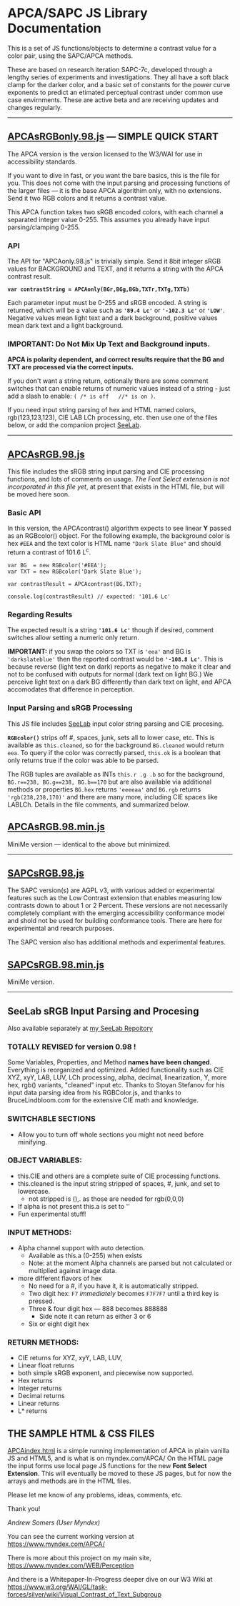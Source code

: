 # APCA/SAPC JS Library Documentation

This is a set of JS functions/objects to determine a contrast value for a color pair, using the SAPC/APCA methods. 

These are based on research iteration SAPC-7c, developed through a lengthy series of experiments and investigations. They all have a soft black clamp for the darker color, and a basic set of constants for the power curve exponents to predict an etimated perceptual contrast under common use case envirnments. These are active beta and are receiving updates and changes regularly.

-----
## [APCAsRGBonly.98.js](APCAsRGBonly.98.js) — SIMPLE QUICK START
The APCA version is the version licensed to the W3/WAI for use in accessibility standards.

If you want to dive in fast, or you want the bare basics, this is the file for you. This does not come with the input parsing and processing functions of the larger files — it is the base APCA algorithim only, with no extensions. Send it two RGB colors and it returns a contrast value.

This APCA function takes two sRGB encoded colors, with each channel a separated integer value 0-255. This assumes you already have input parsing/clamping 0-255.

### API
The API for "APCAonly.98.js" is trivially simple. Send it 8bit integer sRGB values for BACKGROUND and TEXT, and it returns a string with the APCA contrast result.

**`var contrastString = APCAonly(BGr,BGg,BGb,TXTr,TXTg,TXTb)`**

Each parameter input must be 0-255 and sRGB encoded. A string is returned, which will be a value such as **`'89.4 Lc'`** or **`'-102.3 Lc'`** or **`'LOW'`**. Negative values mean light text and a dark background, positive values mean dark text and a light background.

### IMPORTANT: Do Not Mix Up Text and Background inputs.
**APCA is polarity dependent, and correct results require that the BG and TXT are processed via the correct inputs.**

If you don't want a string return, optionally there are some comment switches that can enable returns of numeric values instead of a string - just add a slash to enable:
` ( /* is off   //* is on ) `.
 
If you need input string parsing of hex and HTML named colors, rgb(123,123,123), CIE LAB LCh processing, etc. then use one of the files below, or add the companion project [SeeLab](https://github.com/Myndex/SeeLab).

-----
## [APCAsRGB.98.js](APCAsRGB.98.js)
This file includes the sRGB string input parsing and CIE processing functions, and lots of comments on usage. _The Font Select extension is not incorporated in this file yet_, at present that exists in the HTML file, but will be moved here soon. 

### Basic API
In this version, the APCAcontrast() algorithm expects to see linear **Y** passed as an RGBcolor() object. For the following example, the background color is hex `#EEA` and the text color is HTML name `"Dark Slate Blue"` and should return a contrast of 101.6 L<sup>c</sup>.

    var BG  = new RGBcolor('#EEA');
    var TXT = new RGBcolor('Dark Slate Blue');
    
    var contrastResult = APCAcontrast(BG,TXT);
    
    console.log(contrastResult) // expected: '101.6 Lc'
### Regarding Results
The expected result is a string **`'101.6 Lc'`** though if desired, comment switches allow setting a numeric only return.

**IMPORTANT:** if you swap the colors so TXT is `'eea'` and BG is `'darkslateblue'` then the reported contrast would be **`'-108.8 Lc'`**. This is because reverse (light text on dark) reports as negative to make it clear and not to be confused with outputs for normal (dark text on light BG.) We perceive light text on a dark BG differently than dark text on light, and APCA accomodates that difference in perception.

### Input Parsing and sRGB Processing
This JS file includes [SeeLab](https://github.com/Myndex/SeeLab) input color string parsing and CIE procesing.

**` RGBcolor() `** strips off #, spaces, junk, sets all to lower case, etc. This is available as ` this.cleaned `, so for the background ` BG.cleaned ` would return ` eea `. To query if the color was correctly parsed, ` this.ok ` is a boolean that only returns true if the color was able to be parsed. 

The RGB tuples are available as INTs ` this.r .g .b ` so for the background, ` BG.r==238, BG.g==238, BG.b==170 ` but are also available via additional methods or properties ` BG.hex ` returns `'eeeeaa'` and ` BG.rgb ` returns `'rgb(238,238,170)'` and there are many more, including CIE spaces like LABLCh. Details in the file comments, and summarized below.

## [APCAsRGB.98.min.js](APCAsRGB.98.min.js)
MiniMe version — identical to the above but minimized.

-----
## [SAPCsRGB.98.js](SAPCsRGB.98.js)
The SAPC version(s) are AGPL v3, with various added or experimental features such as the Low Contrast extension that enables measuring low contrasts down to about 1 or 2 Percent. These versions are not necessarily completely compliant with the emerging accessibility conformance model and shold not be used for building conformance tools. There are here for experimental and reearch purposes.

The SAPC version also has additional methods and experimental features.

## [SAPCsRGB.98.min.js](SAPCsRGB.98.min.js)
MiniMe version.

-----
## SeeLab sRGB Input Parsing and Procesing
Also available separately at [my SeeLab Repoitory](https://github.com/Myndex/SeeLab) 

### TOTALLY REVISED for version 0.98 !

Some Variables, Properties, and Method **names have been changed**. Everything is reorganized and optimized. Added functionality such as CIE XYZ, xyY, LAB, LUV, LCh processing, alpha, decimal, linearization, Y, more hex, rgb() variants, "cleaned" input etc. Thanks to Stoyan Stefanov for his input data parsing idea from his RGBColor.js, and thanks to BruceLindbloom.com for the extensive CIE math and knowledge.

### SWITCHABLE SECTIONS 
- Allow you to turn off whole sections you might not need before minifying.

### OBJECT VARIABLES:
- this.CIE and others are a complete suite of CIE processing functions.
- this.cleaned is the input string stripped of spaces, #, junk, and set to lowercase.
    - not stripped is (),. as those are needed for rgb(0,0,0)
- If alpha is not present this.a is set to ''
- Fun experimental stuff!

### INPUT METHODS:
- Alpha channel support with auto detection.
    - Available as this.a (0-255) when exists
    - Note: at the moment Alpha channels are parsed but not calculated or multiplied against image data.
- more different flavors of hex
    - No need for a #, if you have it, it is automatically stripped.
    - Two digit hex: `F7` _immediately_ becomes `F7F7F7` until a third key is pressed.
    - Three & four digit hex — 888 becomes 888888
        - Side note it can return as either 3 or 6
    - Six or eight digit hex

### RETURN METHODS:
- CIE returns for XYZ, xyY, LAB, LUV,
- Linear float returns
- both simple sRGB exponent, and piecewise now supported.
- Hex returns
- Integer returns
- Decimal returns
- Linear returns
- L* returns
        
## THE SAMPLE HTML & CSS FILES
[APCAindex.html](../APCAindex.html) is a simple running implementation of APCA in plain vanilla JS and HTML5, and is what is on myndex.com/APCA/ On the HTML page the input forms use local page JS functions for the new **Font Select Extension**. This will eventually be moved to these JS pages, but for now the arrays and methods are in the HTML files.


Please let me know of any problems, ideas, comments, etc.

Thank you!

_Andrew Somers
(User Myndex)_

You can see the current working version at https://www.myndex.com/APCA/

There is more about this project on my main site, https://www.myndex.com/WEB/Perception

And there is a Whitepaper-In-Progress deeper dive on our W3 Wiki at https://www.w3.org/WAI/GL/task-forces/silver/wiki/Visual_Contrast_of_Text_Subgroup
